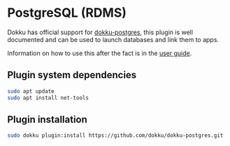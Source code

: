 # PostgreSQL (RDMS)

Dokku has official support for [dokku-postgres](https://github.com/dokku/dokku-postgres), this plugin is well documented and can be used to launch databases and link them to apps.

Information on how to use this after the fact is in the [user guide](../user/52-postgres.md).

## Plugin system dependencies

```bash
sudo apt update
sudo apt install net-tools
```

## Plugin installation

```bash
sudo dokku plugin:install https://github.com/dokku/dokku-postgres.git
```
